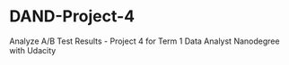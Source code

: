 # DAND-Project-4
Analyze A/B Test Results - Project 4 for Term 1 Data Analyst Nanodegree with Udacity
